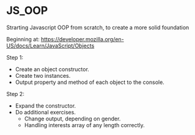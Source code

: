 # JS_OOP
Strarting Javascript OOP from scratch, to create a more solid foundation

Beginning at:
https://developer.mozilla.org/en-US/docs/Learn/JavaScript/Objects

Step 1:
- Create an object constructor.
- Create two instances.
- Output property and method of each object to the console.

Step 2:
- Expand the constructor.
- Do additional exercises.
  - Change output, depending on gender.
  - Handling interests array of any length correctly.